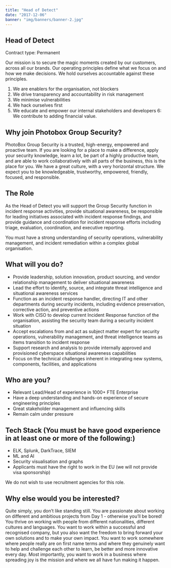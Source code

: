 ```yaml
---
title: "Head of Detect"
date: "2017-12-06"
banner: "img/banners/banner-2.jpg"
---
```


## Head of Detect

Contract type: Permanent

Our mission is to secure the magic moments created by our customers, across all our brands. Our operating principles define what we focus on and how we make decisions. We hold ourselves accountable against these principles.

1. We are enablers for the organisation, not blockers
2. We drive transparency and accountability in risk management
3. We minimise vulnerabilities
4. We hack ourselves first
5. We educate and empower our internal stakeholders and developers
6: We contribute to adding financial value.

## Why join Photobox Group Security?
PhotoBox Group Security is a trusted, high-energy, empowered and proactive team. If you are looking for a place to make a difference, apply your security knowledge, learn a lot, be part of a highly productive team, and are able to work collaboratively with all parts of the business, this is the place for you.
We have a great culture, with a very horizontal structure. We expect you to be knowledgeable, trustworthy, empowered, friendly, focused, and responsible.

## The Role
As the Head of Detect you will support the Group Security function in incident response activities, provide situational awareness, be responsible for leading initiatives associated with incident response findings, and provide guidance and coordination for incident response efforts including triage, evaluation, coordination, and executive reporting.

You must have a strong understanding of security operations, vulnerability management, and incident remediation within a complex global organisation.

## What will you do?

- Provide leadership, solution innovation, product sourcing, and vendor relationship management to deliver situational awareness
- Lead the effort to identify, source, and integrate threat intelligence and situational awareness services
- Function as an incident response handler, directing IT and other departments during security incidents, including evidence preservation, corrective action, and preventive actions
- Work with CISO to develop current Incident Response function of the organisation, assisting the security team during a security incident situation
- Accept escalations from and act as subject matter expert for security operations, vulnerability management, and threat intelligence teams as items transition to incident response
- Support research and analysis to provide internally approved and provisioned cyberspace situational awareness capabilities
- Focus on the technical challenges inherent in integrating new systems, components, facilities, and applications

## Who are you?

- Relevant Lead/Head of experience in 1000+ FTE Enterprise
- Have a deep understanding and hands-on experience of secure engineering principles
- Great stakeholder management and influencing skills
- Remain calm under pressure

## Tech Stack (You must be have good experience in at least one or more of the following:)

- ELK, Splunk, DarkTrace, SIEM
- ML and AI
- Security visualisation and graphs
- Applicants must have the right to work in the EU (we will not provide visa sponsorship)

We do not wish to use recruitment agencies for this role.

## Why else would you be interested?

Quite simply, you don’t like standing still. You are passionate about working on different and ambitious projects from Day 1 - otherwise you’ll be bored! You thrive on working with people from different nationalities, different cultures and languages. You want to work within a successful and recognised company, but you also want the freedom to bring forward your own solutions and to make your own impact. You want to work somewhere where people really are on first name terms and where they genuinely want to help and challenge each other to learn, be better and more innovative every day. Most importantly, you want to work in a business where spreading joy is the mission and where we all have fun making it happen.
